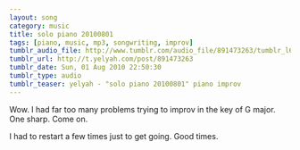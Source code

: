 ```yaml
---
layout: song
category: music
title: solo piano 20100801
tags: [piano, music, mp3, songwriting, improv]
tumblr_audio_file: http://www.tumblr.com/audio_file/891473263/tumblr_l6iao6aJ1z1qzo4ep
tumblr_url: http://t.yelyah.com/post/891473263
tumblr_date: Sun, 01 Aug 2010 22:50:30
tumblr_type: audio
tumblr_teaser: yelyah - "solo piano 20100801" piano improv
---
```

Wow. I had far too many problems trying to improv in the key of G major. One sharp. Come on.

I had to restart a few times just to get going. Good times.

